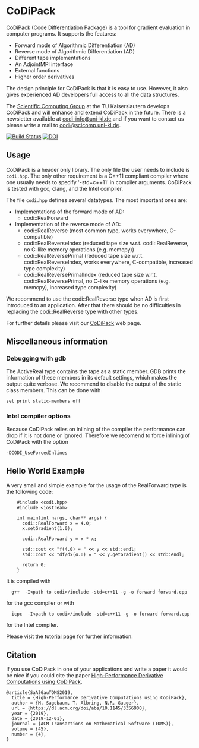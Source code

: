 # CoDiPack

[CoDiPack](http://www.scicomp.uni-kl.de/software/codi/) (Code Differentiation Package) is a tool for gradient evaluation in computer programs. It supports the features:
  - Forward mode of Algorithmic Differentiation (AD)
  - Reverse mode of Algorithmic Differentiation (AD)
  - Different tape implementations
  - An AdjointMPI interface
  - External functions
  - Higher order derivatives

The design principle for CoDiPack is that it is easy to use.
However, it also gives experienced AD developers full access to all the data structures.

The [Scientific Computing Group](http://www.scicomp.uni-kl.de) at the TU Kaiserslautern develops CoDiPack and will enhance and extend CoDiPack in the future.
There is a newsletter available at [codi-info@uni-kl.de](https://lists.uni-kl.de/uni-kl/subscribe/codi-info) and if you want to contact us please write a mail to [codi@scicomp.uni-kl.de](mailto:codi@scicomp.uni-kl.de).

[![Build Status](https://travis-ci.org/SciCompKL/CoDiPack.svg?branch=develop)](https://travis-ci.org/SciCompKL/CoDiPack)
[![DOI](https://zenodo.org/badge/37602249.svg)](https://zenodo.org/badge/latestdoi/37602249)

## Usage

CoDiPack is a header only library.
The only file the user needs to include is `codi.hpp`.
The only other requirement is a C++11 compliant compiler
where one usually needs to specify '-std=c++11' in compiler arguments.
CoDiPack is tested with gcc, clang, and the Intel compiler.

The file `codi.hpp` defines several datatypes. The most important ones are:
 - Implementations of the forward mode of AD:
   - codi::RealForward
 - Implementation of the reverse mode of AD:
   - codi::RealReverse (most common type, works everywhere, C-compatible)
   - codi::RealReverseIndex (reduced tape size w.r.t. codi::RealReverse, no C-like memory operations (e.g. memcpy))
   - codi::RealReversePrimal (reduced tape size w.r.t. codi::RealReverseIndex, works everywhere, C-compatible, increased type complexity)
   - codi::RealReversePrimalIndex (reduced tape size w.r.t. codi::RealReversePrimal, no C-like memory operations (e.g. memcpy), increased type complexity)

We recommend to use the codi::RealReverse type when AD is first introduced to an application.
After that there should be no difficulties in replacing the codi::RealReverse type with other types.

For further details please visit our [CoDiPack](http://www.scicomp.uni-kl.de/software/codi/) web page.

## Miscellaneous information

### Debugging with gdb

The ActiveReal type contains the tape as a static member.
GDB prints the information of these members in its default settings, which makes the output quite verbose.
We recommend to disable the output of the static class members.
This can be done with
~~~~{.txt}
set print static-members off
~~~~

### Intel compiler options

Because CoDiPack relies on inlining of the compiler the performance can drop if it is not done or ignored.
Therefore we recomend to force inlining of CoDiPack with the option
~~~~{.txt}
-DCODI_UseForcedInlines 
~~~~

## Hello World Example

A very small and simple example for the usage of the RealForward type is the following code:

~~~~{.cpp}
    #include <codi.hpp>
    #include <iostream>

    int main(int nargs, char** args) {
      codi::RealForward x = 4.0;
      x.setGradient(1.0);

      codi::RealForward y = x * x;

      std::cout << "f(4.0) = " << y << std::endl;
      std::cout << "df/dx(4.0) = " << y.getGradient() << std::endl;

      return 0;
    }
~~~~

It is compiled with
~~~~{.txt}
  g++  -I<path to codi>/include -std=c++11 -g -o forward forward.cpp
~~~~
for the gcc compiler or with
~~~~{.txt}
  icpc  -I<path to codi>/include -std=c++11 -g -o forward forward.cpp
~~~~
for the Intel compiler.

Please visit the [tutorial page](http://www.scicomp.uni-kl.de/codi/db/d3c/tutorialPage.html) for further information.

## Citation

If you use CoDiPack in one of your applications and write a paper it would be nice if you could cite the paper
[High-Performance Derivative Computations using CoDiPack](https://dl.acm.org/doi/abs/10.1145/3356900).
~~~~{.txt}
@article{SaAlGauTOMS2019,
  title = {High-Performance Derivative Computations using CoDiPack},
  author = {M. Sagebaum, T. Albring, N.R. Gauger},
  url = {https://dl.acm.org/doi/abs/10.1145/3356900},
  year = {2019},
  date = {2019-12-01},
  journal = {ACM Transactions on Mathematical Software (TOMS)},
  volume = {45},
  number = {4},
}
~~~~
